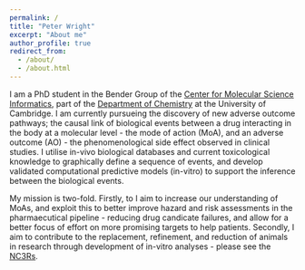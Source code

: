 ```yaml
---
permalink: /
title: "Peter Wright"
excerpt: "About me"
author_profile: true
redirect_from: 
  - /about/
  - /about.html
---
```


I am a PhD student in the Bender Group of the [Center for Molecular Science Informatics](https://www-cmi.ch.cam.ac.uk), part of the [Department of Chemistry](https://www.ch.cam.ac.uk) at the University of Cambridge. I am currently pursueing the discovery of new adverse outcome pathways; the causal link of biological events between a drug interacting in the body at a molecular level - the mode of action (MoA), and an adverse outcome (AO) - the phenomenological side effect observed in clinical studies. I utilise in-vivo biological databases and current toxicological knowledge to graphically define a sequence of events, and develop validated computational predictive models (in-vitro) to support the inference between the biological events.
 
My mission is two-fold. Firstly, to I aim to increase our understanding of MoAs, and exploit this to better improve hazard and risk assessments in the pharmaecutical pipeline - reducing drug candicate failures, and allow for a better focus of effort on more promising targets to help patients. Secondly, I aim to contribute to the replacement, refinement, and reduction of animals in research through development of in-vitro analyses - please see the [NC3Rs](https://www.nc3rs.org.uk).
